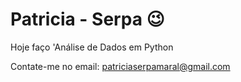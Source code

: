 # Patricia - Serpa 😉
Hoje faço 'Análise de Dados em Python

Contate-me no email: patriciaserpamaral@gmail.com




